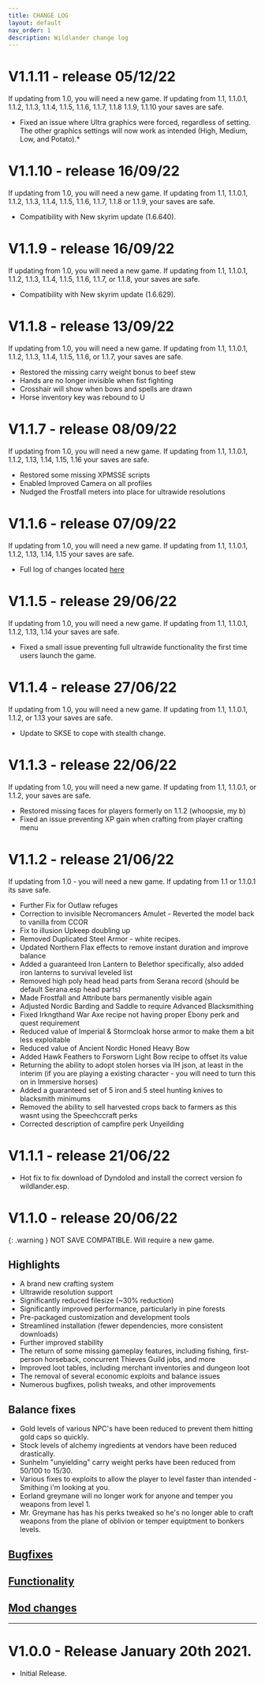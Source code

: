 ```yaml
---
title: CHANGE LOG
layout: default
nav_order: 1
description: Wildlander change log
---
```


# V1.1.11 - release 05/12/22 
If updating from 1.0, you will need a new game. If updating from 1.1, 1.1.0.1, 1.1.2, 1.1.3, 1.1.4, 1.1.5, 1.1.6, 1.1.7, 1.1.8 1.1.9, 1.1.10 your saves are safe.

* Fixed an issue where Ultra graphics were forced, regardless of setting. The other graphics settings will now work as intended (High, Medium, Low, and Potato).*

# V1.1.10 - release 16/09/22 

If updating from 1.0, you will need a new game. If updating from 1.1, 1.1.0.1, 1.1.2, 1.1.3, 1.1.4, 1.1.5, 1.1.6, 1.1.7, 1.1.8 or 1.1.9, your saves are safe.

* Compatibility with New skyrim update (1.6.640).

# V1.1.9 - release 16/09/22 

If updating from 1.0, you will need a new game. If updating from 1.1, 1.1.0.1, 1.1.2, 1.1.3, 1.1.4, 1.1.5, 1.1.6, 1.1.7, or 1.1.8, your saves are safe.

* Compatibility with New skyrim update (1.6.629).

# V1.1.8 - release 13/09/22 

If updating from 1.0, you will need a new game. If updating from 1.1, 1.1.0.1, 1.1.2, 1.1.3, 1.1.4, 1.1.5, 1.1.6, or 1.1.7, your saves are safe.

* Restored the missing carry weight bonus to beef stew
* Hands are no longer invisible when fist fighting
* Crosshair will show when bows and spells are drawn
* Horse inventory key was rebound to U

# V1.1.7 - release 08/09/22 

If updating from 1.0, you will need a new game. If updating from 1.1, 1.1.0.1, 1.1.2, 1.13, 1.14, 1.15, 1.16 your saves are safe.

* Restored some missing XPMSSE scripts
* Enabled Improved Camera on all profiles
* Nudged the Frostfall meters into place for ultrawide resolutions

# V1.1.6 - release 07/09/22 

If updating from 1.0, you will need a new game. If updating from 1.1, 1.1.0.1, 1.1.2, 1.13, 1.14, 1.15 your saves are safe.

* Full log of changes located [here](../14-ModlistVersions/1.1.6-Release-Notes)

# V1.1.5 - release 29/06/22 

If updating from 1.0, you will need a new game. If updating from 1.1, 1.1.0.1, 1.1.2, 1.13, 1.14 your saves are safe.

* Fixed a small issue preventing full ultrawide functionality the first time users launch the game.

# V1.1.4 - release 27/06/22 

If updating from 1.0, you will need a new game. If updating from 1.1, 1.1.0.1, 1.1.2, or 1.13 your saves are safe.

* Update to SKSE to cope with stealth change.

# V1.1.3 - release 22/06/22 

If updating from 1.0, you will need a new game. If updating from 1.1, 1.1.0.1, or 1.1.2, your saves are safe.

* Restored missing faces for players formerly on 1.1.2 (whoopsie, my b)
* Fixed an issue preventing XP gain when crafting from player crafting menu

# V1.1.2 - release 21/06/22 

If updating from 1.0 - you will need a new game. If updating from 1.1 or 1.1.0.1 its save safe.

* Further Fix for Outlaw refuges
* Correction to invisible Necromancers Amulet - Reverted the model back to vanilla from CCOR
* Fix to illusion Upkeep doubling up
* Removed Duplicated Steel Armor - white recipes.
* Updated Northern Flax effects to remove instant duration and improve balance
* Added a guaranteed Iron Lantern to Belethor specifically, also added iron lanterns to survival leveled list
* Removed high poly head head parts from Serana record (should be default Serana.esp head parts)
* Made Frostfall and Attribute bars permanently visible again
* Adjusted Nordic Barding and Saddle to require Advanced Blacksmithing
* Fixed Irkngthand War Axe recipe not having proper Ebony perk and quest requirement
* Reduced value of Imperial & Stormcloak horse armor to make them a bit less exploitable
* Reduced value of Ancient Nordic Honed Heavy Bow
* Added Hawk Feathers to Forsworn Light Bow recipe to offset its value
* Returning the ability to adopt stolen horses via IH json, at least in the interim (if you are playing a existing character - you will need to turn this on in Immersive horses)
* Added a guaranteed set of 5 iron and 5 steel hunting knives to blacksmith minimums
* Removed the ability to sell harvested crops back to farmers as this wasnt using the Speechccraft perks
* Corrected description of campfire perk Unyeilding


# V1.1.1 - release 21/06/22

* Hot fix to fix download of Dyndolod and install the correct version fo wildlander.esp.

# V1.1.0 - release 20/06/22

{: .warning } NOT SAVE COMPATIBLE. Will require a new game.

## Highlights  

* A brand new crafting system
* Ultrawide resolution support
* Significantly reduced filesize (~30% reduction)
* Significantly improved performance, particularly in pine forests
* Pre-packaged customization and development tools
* Streamlined installation (fewer dependencies, more consistent downloads)
* Further improved stability
* The return of some missing gameplay features, including fishing, first-person horseback, concurrent Thieves Guild jobs, and more
* Improved loot tables, including merchant inventories and dungeon loot
* The removal of several economic exploits and balance issues
* Numerous bugfixes, polish tweaks, and other improvements

## Balance fixes

* Gold levels of various NPC's have been reduced to prevent them hitting gold caps so quickly.
* Stock levels of alchemy ingredients at vendors have been reduced drastically.
* Sunhelm "unyielding" carry weight perks have been reduced from 50/100 to 15/30.
* Various fixes to exploits to allow the player to level faster than intended - Smithing i'm looking at you.
* Eorland greymane will no longer work for anyone and temper you weapons from level 1.
* Mr. Greymane has has his perks tweaked so he's no longer able to craft weapons from the plane of oblivion or temper equiptment to bonkers levels.

## [Bugfixes](../14-ModlistVersions/Release-notes---Wildlander---Version-1.1.0#bug)
## [Functionality](../14-ModlistVersions//Release-notes---Wildlander---Version-1.1.0#Functionality)
## [Mod changes](../14-ModlistVersions//Release-notes---Wildlander---Version-1.1.0#mod-changes)

----

# V1.0.0 - Release January 20th 2021.

* Initial Release.
